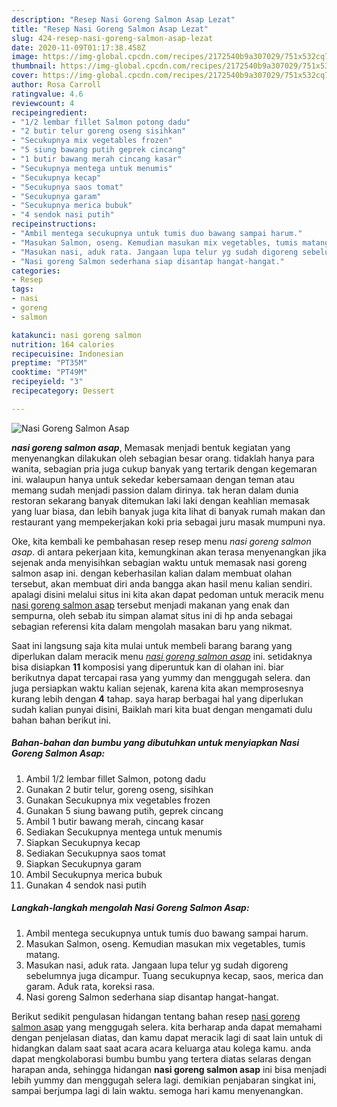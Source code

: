 ```yaml
---
description: "Resep Nasi Goreng Salmon Asap Lezat"
title: "Resep Nasi Goreng Salmon Asap Lezat"
slug: 424-resep-nasi-goreng-salmon-asap-lezat
date: 2020-11-09T01:17:38.458Z
image: https://img-global.cpcdn.com/recipes/2172540b9a307029/751x532cq70/nasi-goreng-salmon-asap-foto-resep-utama.jpg
thumbnail: https://img-global.cpcdn.com/recipes/2172540b9a307029/751x532cq70/nasi-goreng-salmon-asap-foto-resep-utama.jpg
cover: https://img-global.cpcdn.com/recipes/2172540b9a307029/751x532cq70/nasi-goreng-salmon-asap-foto-resep-utama.jpg
author: Rosa Carroll
ratingvalue: 4.6
reviewcount: 4
recipeingredient:
- "1/2 lembar fillet Salmon potong dadu"
- "2 butir telur goreng oseng sisihkan"
- "Secukupnya mix vegetables frozen"
- "5 siung bawang putih geprek cincang"
- "1 butir bawang merah cincang kasar"
- "Secukupnya mentega untuk menumis"
- "Secukupnya kecap"
- "Secukupnya saos tomat"
- "Secukupnya garam"
- "Secukupnya merica bubuk"
- "4 sendok nasi putih"
recipeinstructions:
- "Ambil mentega secukupnya untuk tumis duo bawang sampai harum."
- "Masukan Salmon, oseng. Kemudian masukan mix vegetables, tumis matang."
- "Masukan nasi, aduk rata. Jangaan lupa telur yg sudah digoreng sebelumnya juga dicampur. Tuang secukupnya kecap, saos, merica dan garam. Aduk rata, koreksi rasa."
- "Nasi goreng Salmon sederhana siap disantap hangat-hangat."
categories:
- Resep
tags:
- nasi
- goreng
- salmon

katakunci: nasi goreng salmon 
nutrition: 164 calories
recipecuisine: Indonesian
preptime: "PT35M"
cooktime: "PT49M"
recipeyield: "3"
recipecategory: Dessert

---
```



![Nasi Goreng Salmon Asap](https://img-global.cpcdn.com/recipes/2172540b9a307029/751x532cq70/nasi-goreng-salmon-asap-foto-resep-utama.jpg)

<b><i>nasi goreng salmon asap</i></b>, Memasak menjadi bentuk kegiatan yang menyenangkan dilakukan oleh sebagian besar orang. tidaklah hanya para wanita, sebagian pria juga cukup banyak yang tertarik dengan kegemaran ini. walaupun hanya untuk sekedar kebersamaan dengan teman atau memang sudah menjadi passion dalam dirinya. tak heran dalam dunia restoran sekarang banyak ditemukan laki laki dengan keahlian memasak yang luar biasa, dan lebih banyak juga kita lihat di banyak rumah makan dan restaurant yang mempekerjakan koki pria sebagai juru masak mumpuni nya.

Oke, kita kembali ke pembahasan resep resep menu <i>nasi goreng salmon asap</i>. di antara pekerjaan kita, kemungkinan akan terasa menyenangkan jika sejenak anda menyisihkan sebagian waktu untuk memasak nasi goreng salmon asap ini. dengan keberhasilan kalian dalam membuat olahan tersebut, akan membuat diri anda bangga akan hasil menu kalian sendiri. apalagi disini melalui situs ini kita akan dapat pedoman untuk meracik menu <u>nasi goreng salmon asap</u> tersebut menjadi makanan yang enak dan sempurna, oleh sebab itu simpan alamat situs ini di hp anda sebagai sebagian referensi kita dalam mengolah masakan baru yang nikmat.




Saat ini langsung saja kita mulai untuk membeli barang barang yang diperlukan dalam meracik menu <u><i>nasi goreng salmon asap</i></u> ini. setidaknya bisa disiapkan <b>11</b> komposisi yang diperuntuk kan di olahan ini. biar berikutnya dapat tercapai rasa yang yummy dan menggugah selera. dan juga persiapkan waktu kalian sejenak, karena kita akan memprosesnya kurang lebih dengan <b>4</b> tahap. saya harap berbagai hal yang diperlukan sudah kalian punyai disini, Baiklah mari kita buat dengan mengamati dulu bahan bahan berikut ini.

<!--inarticleads1-->

##### Bahan-bahan dan bumbu yang dibutuhkan untuk menyiapkan Nasi Goreng Salmon Asap:

1. Ambil 1/2 lembar fillet Salmon, potong dadu
1. Gunakan 2 butir telur, goreng oseng, sisihkan
1. Gunakan Secukupnya mix vegetables frozen
1. Gunakan 5 siung bawang putih, geprek cincang
1. Ambil 1 butir bawang merah, cincang kasar
1. Sediakan Secukupnya mentega untuk menumis
1. Siapkan Secukupnya kecap
1. Sediakan Secukupnya saos tomat
1. Siapkan Secukupnya garam
1. Ambil Secukupnya merica bubuk
1. Gunakan 4 sendok nasi putih




<!--inarticleads2-->

##### Langkah-langkah mengolah Nasi Goreng Salmon Asap:

1. Ambil mentega secukupnya untuk tumis duo bawang sampai harum.
1. Masukan Salmon, oseng. Kemudian masukan mix vegetables, tumis matang.
1. Masukan nasi, aduk rata. Jangaan lupa telur yg sudah digoreng sebelumnya juga dicampur. Tuang secukupnya kecap, saos, merica dan garam. Aduk rata, koreksi rasa.
1. Nasi goreng Salmon sederhana siap disantap hangat-hangat.




Berikut sedikit pengulasan hidangan tentang bahan resep <u>nasi goreng salmon asap</u> yang menggugah selera. kita berharap anda dapat memahami dengan penjelasan diatas, dan kamu dapat meracik lagi di saat lain untuk di hidangkan dalam saat saat acara acara keluarga atau kolega kamu. anda dapat mengkolaborasi bumbu bumbu yang tertera diatas selaras dengan harapan anda, sehingga hidangan <b>nasi goreng salmon asap</b> ini bisa menjadi lebih yummy dan menggugah selera lagi. demikian penjabaran singkat ini, sampai berjumpa lagi di lain waktu. semoga hari kamu menyenangkan.
